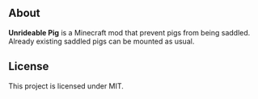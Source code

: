## About
**Unrideable Pig** is a Minecraft mod that prevent pigs from being saddled.
Already existing saddled pigs can be mounted as usual.

## License
This project is licensed under MIT.
